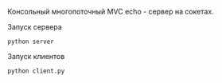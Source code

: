 Консольный многопоточный MVC echo - сервер на сокетах.

Запуск сервера

`python server`

Запуск клиентов

`python client.py`
